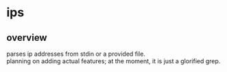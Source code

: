# ips


## overview   

parses ip addresses from stdin or a provided file.  
planning on adding actual features; at the moment, it is just a glorified
grep.  
